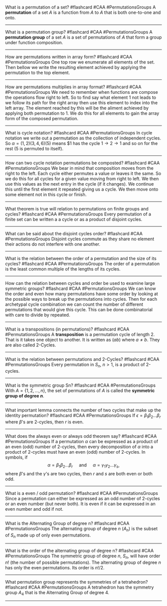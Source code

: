 What is a permutation of a set? #flashcard #CAA #PermutationsGroups 
	A **permutation** of a set $A$ is a function from $A$ to $A$ that is both one-to-one and onto.

---
What is a permutation group? #flashcard #CAA #PermutationsGroups
	A **permutation group** of a set $A$ is a set of permutations of $A$ that form a group under function composition.

---
How are permutations written in array form? #flashcard #CAA #PermutationsGroups 
	One top row we enumerate all elements of the set. Then bellow we write the resulting element achieved by applying the permutation to the top element.

---
How are permutations multiplies in array format? #flashcard #CAA #PermutationsGroups 
	We need to remember when functions are compose the operations flow right to left. So to find say what element $1$ not leads to we follow its path for the right array then use this element to index into the left array. The element reached by this will be the aliment achieved by applying both permutation to $1$. We do this for all elements to gain the array form of the composed permutation.

---
What is cycle notation? #flashcard #CAA #PermutationsGroups 
	In cycle notation we write out a permutation as the collection of independent cycles. So $\alpha=(1,2)(3,4,6)(5)$ means $1 has the cycle $1\to2\to1$ and so on for the rest (5 is permuted to itself).

---
How can two cycle notation permutations be composted? #flashcard #CAA #PermutationsGroups 
	We bear in mind that composition moves from the right to the left. Each cycle either permutes a value or leaves it the same. So we do this for all cycles for a given value moving from right to left. We then use this values as the next entry in the cycle (if it changes). We continue this until the first element it repeated giving us a cycle. We then move onto some element not in this cycle or finish.

---
What theorem is true will relation to permutations on finite groups and cycles? #flashcard #CAA #PermutationsGroups 
	Every permutation of a finite set can be written a a cycle or as a product of disjoint cycles.

---
What can be said about the disjoint cycles order? #flashcard #CAA #PermutationsGroups 
	Disjoint cycles commute as they share no element their actions do not interfere with one another.

---
What is the relation between the order of a permutation and the size of its cycles? #flashcard #CAA #PermutationsGroups 
	The order of a permutation is the least common multiple of the lengths of its cycles.

---
How can the relation between cycles and order be used to examine large symmetric groups? #flashcard #CAA #PermutationsGroups 
	We can know the order and even how many permutations have some order by looking at the possible ways to break up the permutations into cycles. Then for each archetypal cycle combination we can count the number of different permutations that would give this cycle. This can be done combinatorial with care to divide by repeated.

---
What is a transpositions (in permutations)? #flashcard #CAA #PermutationsGroups 
	A **transposition** is a permutation cycle of length 2. That is it takes one object to another. It is written as $(ab)$ where $a\neq b$. They are also called 2-Cycles.

---
What is the relation between permutations and 2-Cycles? #flashcard #CAA #PermutationsGroups 
	Every permutation in $S_n$, $n>1$, is a product of 2-cycles.

---
What is the symmetric group Sn? #flashcard #CAA #PermutationsGroups 
	With $A=\{1,2,\dots,n\}$, the set of permutations of $A$ is called the **symmetric group of degree $n$**.

---
What important lemma connects the number of two cycles that make up the identity permutation? #flashcard #CAA #PermutationsGroups 
	If $\epsilon=\beta_1\beta_2\dots\beta_r$ where $\beta$'s are 2-cycles, then $r$ is even.

---
What does the always even or always odd theorem say? #flashcard #CAA #PermutationsGroups 
	If a permutation $\alpha$ can be expressed as a product of an even (odd) number of 2-cycles, then every decomposition of $\alpha$ into a product of 2-cycles must have an even (odd) number of 2-cycles. In symbols, if $$\alpha=\beta_1\beta_2\dots\beta_r\hspace{16pt}\text{and}\hspace{16pt}\alpha=\gamma_1\gamma_2\dots\gamma_s,$$where $\beta$'s and the $\gamma$'s are two cycles, then $r$ and $s$ are both even or both odd.

---
What is a even / odd permutation? #flashcard #CAA #PermutationsGroups 
	Since a permutation can either be expressed as an odd number of 2-cycles or an even number (but never both). It is even if it can be expressed in an even number and odd if not.

---
What is the Alternating Group of degree n? #flashcard #CAA #PermutationsGroups 
	The alternating group of degree $n$ ($A_n$) is the subset of $S_n$ made up of only even permutations.

---
What is the order of the alternating group of degree n? #flashcard #CAA #PermutationsGroups 
	The symmetric group of degree $n$, $S_n$, will have order $n!$ (the number of possible permutations). The alternating group of degree $n$ has only the even permutations. Its order is $n!/2$.

---
What permutation group represents the symmetries of a tetrahedron? #flashcard #CAA #PermutationsGroups 
	A tetrahedron has the symmetry group $A_4$ that is the Alternating Group of degree $4$.

---
